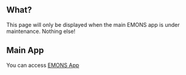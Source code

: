## What?

This page will only be displayed when the main EMONS app is under maintenance. Nothing else!

## Main App

You can access [EMONS App](https://emons.id)
